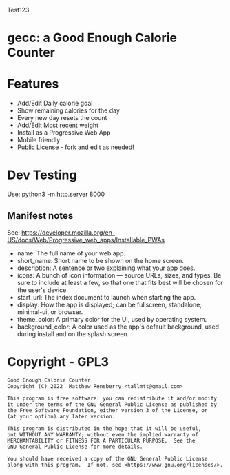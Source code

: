 Test123

# gecc: a Good Enough Calorie Counter

# Features
- Add/Edit Daily calorie goal
- Show remaining calories for the day
- Every new day resets the count
- Add/Edit Most recent weight
- Install as a Progressive Web App 
- Mobile friendly
- Public License - fork and edit as needed!

# Dev Testing

Use: python3 -m http.server 8000

## Manifest notes

See: https://developer.mozilla.org/en-US/docs/Web/Progressive_web_apps/Installable_PWAs

- name: The full name of your web app.
- short_name: Short name to be shown on the home screen.
- description: A sentence or two explaining what your app does.
- icons: A bunch of icon information — source URLs, sizes, and types. Be sure to include at least a few, so that one that fits best will be chosen for the user's device.
- start_url: The index document to launch when starting the app.
- display: How the app is displayed; can be fullscreen, standalone, minimal-ui, or browser.
- theme_color: A primary color for the UI, used by operating system.
- background_color: A color used as the app's default background, used during install and on the splash screen.

# Copyright - GPL3

    Good Enough Calorie Counter
    Copyright (C) 2022  Matthew Rensberry <tallmtt@gmail.com>

    This program is free software: you can redistribute it and/or modify
    it under the terms of the GNU General Public License as published by
    the Free Software Foundation, either version 3 of the License, or
    (at your option) any later version.

    This program is distributed in the hope that it will be useful,
    but WITHOUT ANY WARRANTY; without even the implied warranty of
    MERCHANTABILITY or FITNESS FOR A PARTICULAR PURPOSE.  See the
    GNU General Public License for more details.

    You should have received a copy of the GNU General Public License
    along with this program.  If not, see <https://www.gnu.org/licenses/>.
